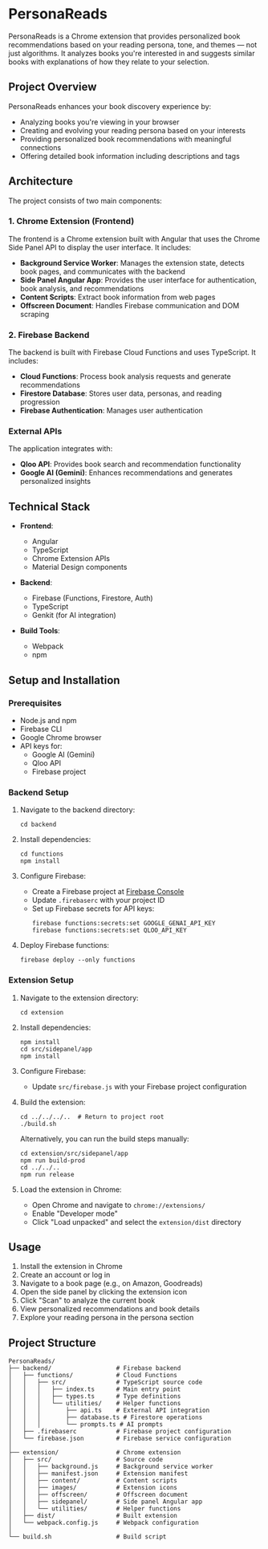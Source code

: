 # PersonaReads

PersonaReads is a Chrome extension that provides personalized book recommendations based on your reading persona, tone, and themes — not just algorithms. It analyzes books you're interested in and suggests similar books with explanations of how they relate to your selection.

## Project Overview

PersonaReads enhances your book discovery experience by:

- Analyzing books you're viewing in your browser
- Creating and evolving your reading persona based on your interests
- Providing personalized book recommendations with meaningful connections
- Offering detailed book information including descriptions and tags

## Architecture

The project consists of two main components:

### 1. Chrome Extension (Frontend)

The frontend is a Chrome extension built with Angular that uses the Chrome Side Panel API to display the user interface. It includes:

- **Background Service Worker**: Manages the extension state, detects book pages, and communicates with the backend
- **Side Panel Angular App**: Provides the user interface for authentication, book analysis, and recommendations
- **Content Scripts**: Extract book information from web pages
- **Offscreen Document**: Handles Firebase communication and DOM scraping

### 2. Firebase Backend

The backend is built with Firebase Cloud Functions and uses TypeScript. It includes:

- **Cloud Functions**: Process book analysis requests and generate recommendations
- **Firestore Database**: Stores user data, personas, and reading progression
- **Firebase Authentication**: Manages user authentication

### External APIs

The application integrates with:

- **Qloo API**: Provides book search and recommendation functionality
- **Google AI (Gemini)**: Enhances recommendations and generates personalized insights

## Technical Stack

- **Frontend**:
  - Angular
  - TypeScript
  - Chrome Extension APIs
  - Material Design components
  
- **Backend**:
  - Firebase (Functions, Firestore, Auth)
  - TypeScript
  - Genkit (for AI integration)
  
- **Build Tools**:
  - Webpack
  - npm

## Setup and Installation

### Prerequisites

- Node.js and npm
- Firebase CLI
- Google Chrome browser
- API keys for:
  - Google AI (Gemini)
  - Qloo API
  - Firebase project

### Backend Setup

1. Navigate to the backend directory:
   ```
   cd backend
   ```

2. Install dependencies:
   ```
   cd functions
   npm install
   ```

3. Configure Firebase:
   - Create a Firebase project at [Firebase Console](https://console.firebase.google.com/)
   - Update `.firebaserc` with your project ID
   - Set up Firebase secrets for API keys:
     ```
     firebase functions:secrets:set GOOGLE_GENAI_API_KEY
     firebase functions:secrets:set QLOO_API_KEY
     ```

4. Deploy Firebase functions:
   ```
   firebase deploy --only functions
   ```

### Extension Setup

1. Navigate to the extension directory:
   ```
   cd extension
   ```

2. Install dependencies:
   ```
   npm install
   cd src/sidepanel/app
   npm install
   ```

3. Configure Firebase:
   - Update `src/firebase.js` with your Firebase project configuration

4. Build the extension:
   ```
   cd ../../../..  # Return to project root
   ./build.sh
   ```
   
   Alternatively, you can run the build steps manually:
   ```
   cd extension/src/sidepanel/app
   npm run build-prod
   cd ../../..
   npm run release
   ```

5. Load the extension in Chrome:
   - Open Chrome and navigate to `chrome://extensions/`
   - Enable "Developer mode"
   - Click "Load unpacked" and select the `extension/dist` directory

## Usage

1. Install the extension in Chrome
2. Create an account or log in
3. Navigate to a book page (e.g., on Amazon, Goodreads)
4. Open the side panel by clicking the extension icon
5. Click "Scan" to analyze the current book
6. View personalized recommendations and book details
7. Explore your reading persona in the persona section

## Project Structure

```
PersonaReads/
├── backend/                  # Firebase backend
│   ├── functions/            # Cloud Functions
│   │   ├── src/              # TypeScript source code
│   │   │   ├── index.ts      # Main entry point
│   │   │   ├── types.ts      # Type definitions
│   │   │   └── utilities/    # Helper functions
│   │   │       ├── api.ts    # External API integration
│   │   │       ├── database.ts # Firestore operations
│   │   │       └── prompts.ts # AI prompts
│   ├── .firebaserc           # Firebase project configuration
│   └── firebase.json         # Firebase service configuration
│
├── extension/                # Chrome extension
│   ├── src/                  # Source code
│   │   ├── background.js     # Background service worker
│   │   ├── manifest.json     # Extension manifest
│   │   ├── content/          # Content scripts
│   │   ├── images/           # Extension icons
│   │   ├── offscreen/        # Offscreen document
│   │   ├── sidepanel/        # Side panel Angular app
│   │   └── utilities/        # Helper functions
│   ├── dist/                 # Built extension
│   └── webpack.config.js     # Webpack configuration
│
└── build.sh                  # Build script
```
